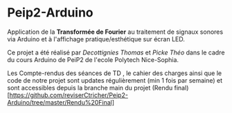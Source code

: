 # Peip2-Arduino

Application de la **Transformée de Fourier** au traitement de signaux sonores via Arduino et à l'affichage pratique/esthétique sur écran LED.

Ce projet a été réalisé par *Decottignies Thomas* et *Picke Théo* dans le cadre du cours Arduino de PeiP2 de l'ecole Polytech Nice-Sophia.

Les Compte-rendus des séances de TD , le cahier des charges ainsi que le code de notre projet sont updates régulièrement (min 1 fois par semaine) et sont accessibles depuis la branche main du projet (Rendu final)[https://github.com/reviserCtricher/Peip2-Arduino/tree/master/Rendu%20Final]  

